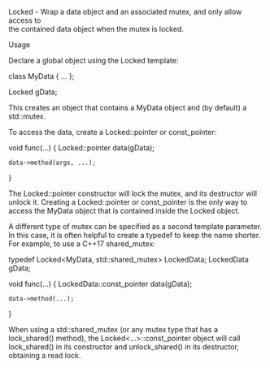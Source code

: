 Locked - Wrap a data object and an associated mutex, and only allow access to                         
         the contained data object when the mutex is locked.

Usage

Declare a global object using the Locked template:

class MyData { ... };

Locked<MyData> gData;

This creates an object that contains a MyData object and (by default)
a std::mutex.

To access the data, create a Locked<MyData>::pointer or const_pointer:

void func(...)
{
    Locked<MyData>::pointer data(gData);

    data->method(args, ...);
}

The Locked<MyData>::pointer constructor will lock the mutex, and its
destructor will unlock it.  Creating a Locked<MyData>::pointer or
const_pointer is the only way to access the MyData object that is
contained inside the Locked<MyData> object.

A different type of mutex can be specified as a second template
parameter.  In this case, it is often helpful to create a typedef
to keep the name shorter.  For example, to use a C++17 shared_mutex:

typedef Locked<MyData, std::shared_mutex> LockedData;
LockedData gData;

void func(...)
{
    LockedData::const_pointer data(gData);

    data->method(...);
}

When using a std::shared_mutex (or any mutex type that has a lock_shared()
method), the Locked<...>::const_pointer object will call lock_shared()
in its constructor and unlock_shared() in its destructor, obtaining a
read lock.

